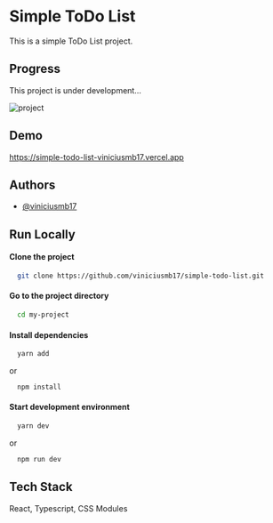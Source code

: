 
# Simple ToDo List

This is a simple ToDo List project.


## Progress

This project is under development...

![project](https://progress-bar.dev/65?title=Project)

## Demo

https://simple-todo-list-viniciusmb17.vercel.app


## Authors

- [@viniciusmb17](https://www.github.com/viniciusmb17)


## Run Locally

#### Clone the project

```bash
  git clone https://github.com/viniciusmb17/simple-todo-list.git
```

#### Go to the project directory

```bash
  cd my-project
```

#### Install dependencies

```bash
  yarn add
```
or
```bash
  npm install
```

#### Start development environment

```bash
  yarn dev
```
or
```bash
  npm run dev
```


## Tech Stack

React, Typescript, CSS Modules


